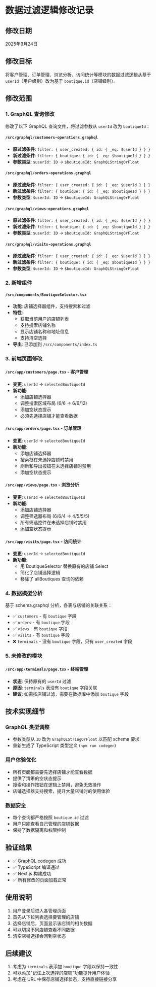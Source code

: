 # 数据过滤逻辑修改记录

## 修改日期
2025年9月24日

## 修改目标
将客户管理、订单管理、浏览分析、访问统计等模块的数据过滤逻辑从基于 `userId`（用户级别）改为基于 `boutique.id`（店铺级别）。

## 修改范围

### 1. GraphQL 查询修改
修改了以下 GraphQL 查询文件，将过滤参数从 `userId` 改为 `boutiqueId`：

#### `/src/graphql/customers-operations.graphql`
- **原过滤条件**: `filter: { user_created: { id: { _eq: $userId } } }`
- **新过滤条件**: `filter: { boutique: { id: { _eq: $boutiqueId } } }`
- **参数类型**: `$userId: ID` → `$boutiqueId: GraphQLStringOrFloat`

#### `/src/graphql/orders-operations.graphql`
- **原过滤条件**: `filter: { user_created: { id: { _eq: $userId } } }`
- **新过滤条件**: `filter: { boutique: { id: { _eq: $boutiqueId } } }`
- **参数类型**: `$userId: ID` → `$boutiqueId: GraphQLStringOrFloat`

#### `/src/graphql/views-operations.graphql`
- **原过滤条件**: `filter: { user_created: { id: { _eq: $userId } } }`
- **新过滤条件**: `filter: { boutique: { id: { _eq: $boutiqueId } } }`
- **参数类型**: `$userId: ID` → `$boutiqueId: GraphQLStringOrFloat`

#### `/src/graphql/visits-operations.graphql`
- **原过滤条件**: `filter: { user_created: { id: { _eq: $userId } } }`
- **新过滤条件**: `filter: { boutique: { id: { _eq: $boutiqueId } } }`
- **参数类型**: `$userId: ID` → `$boutiqueId: GraphQLStringOrFloat`

### 2. 新增组件

#### `/src/components/BoutiqueSelector.tsx`
- **功能**: 店铺选择器组件，支持搜索和过滤
- **特性**:
  - 获取当前用户的店铺列表
  - 支持搜索店铺名称
  - 显示店铺名称和地址信息
  - 支持清空选择
- **导出**: 已添加到 `/src/components/index.ts`

### 3. 前端页面修改

#### `/src/app/customers/page.tsx` - 客户管理
- **变更**: `userId` → `selectedBoutiqueId`
- **新功能**:
  - 添加店铺选择器
  - 调整搜索区域布局 (6/6 → 6/6/12)
  - 添加空状态提示
  - 必须先选择店铺才能查看数据

#### `/src/app/orders/page.tsx` - 订单管理
- **变更**: `userId` → `selectedBoutiqueId`
- **新功能**:
  - 添加店铺选择器
  - 搜索框在未选择店铺时禁用
  - 刷新和导出按钮在未选择店铺时禁用
  - 添加空状态提示

#### `/src/app/views/page.tsx` - 浏览分析
- **变更**: `userId` → `selectedBoutiqueId`
- **新功能**:
  - 添加店铺选择器
  - 调整筛选器布局 (6/6/4 → 4/5/5/5)
  - 所有筛选控件在未选择店铺时禁用
  - 添加空状态提示

#### `/src/app/visits/page.tsx` - 访问统计
- **变更**: `userId` → `selectedBoutiqueId`
- **新功能**:
  - 用 BoutiqueSelector 替换原有的店铺 Select
  - 简化了店铺选择逻辑
  - 移除了 allBoutiques 查询的依赖

### 4. 数据模型分析
基于 schema.graphql 分析，各表与店铺的关联关系：
- ✅ `customers` - 有 `boutique` 字段
- ✅ `orders` - 有 `boutique` 字段  
- ✅ `views` - 有 `boutique` 字段
- ✅ `visits` - 有 `boutique` 字段
- ❌ `terminals` - 没有 `boutique` 字段，只有 `user_created` 字段

### 5. 未修改的模块

#### `/src/app/terminals/page.tsx` - 终端管理
- **状态**: 保持原有的 `userId` 过滤
- **原因**: `terminals` 表没有 `boutique` 字段关联
- **建议**: 如需按店铺过滤，需要在数据库中添加 `boutique` 字段

## 技术实现细节

### GraphQL 类型调整
- 参数类型从 `ID` 改为 `GraphQLStringOrFloat` 以匹配 schema 要求
- 重新生成了 TypeScript 类型定义 (`npm run codegen`)

### 用户体验优化
- 所有页面都需要先选择店铺才能查看数据
- 提供了清晰的空状态提示
- 搜索和操作按钮在逻辑上禁用，避免无效操作
- 店铺选择器支持搜索，提升大量店铺时的使用体验

### 数据安全
- 每个查询都严格按照 `boutique.id` 过滤
- 用户只能查看自己管理的店铺数据
- 保持了数据隔离和权限控制

## 验证结果
- ✅ GraphQL codegen 成功
- ✅ TypeScript 编译通过
- ✅ Next.js 构建成功
- ✅ 所有修改的页面加载正常

## 使用说明
1. 用户登录后进入各管理页面
2. 首先从下拉列表选择要管理的店铺
3. 选择店铺后，页面显示该店铺的相关数据
4. 可以切换不同店铺查看不同数据
5. 清空店铺选择会回到空状态

## 后续建议
1. 考虑为 `terminals` 表添加 `boutique` 字段以保持一致性
2. 可以添加"记住上次选择的店铺"功能提升用户体验
3. 考虑在 URL 中保存店铺选择状态，支持直接链接分享